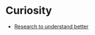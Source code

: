 # Curiosity


 - [Research to understand better](../Research%20to%20understand%20better/index.md)
    
